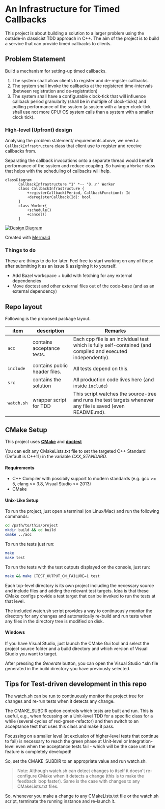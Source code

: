 # An Infrastructure for Timed Callbacks

This project is about building a solution to a larger problem using the outside-in classicist TDD approach in C++. The aim of the project is to build a service that can provide timed callbacks to clients.

## Problem Statement

Build a mechanism for setting-up timed callbacks.

1. The system shall allow clients to register and de-register callbacks.
2. The system shall invoke the callbacks at the registered time-intervals (between registration and de-registration)
3. The system shall have a configurable clock-tick that will influence callback period granularity (shall be in multiple of clock-ticks) and polling performance of the system (a system with a larger clock-tick shall use not more CPU/ OS system calls than a system with a smaller clock tick).



### High-level (Upfront) design

Analysing the problem statement/ requirements above, we need a `CallbackInfrastructure` class that client use to register and receive callbacks from. 

Separating the callback invocations onto a separate thread would benefit performance of the system and reduce coupling. So having a `Worker` class that helps with the scheduling of callbacks will help.

```mermaid
classDiagram
      CallbackInfrastructure "1" *-- "0..n" Worker
      class CallbackInfrastructure {
          +registerCallback(Period, CallbackFunction): Id
          +deregisterCallback(Id): bool
      }
      class Worker{
          +schedule()
          +cancel()
      }

```
[![Design Diagram](https://mermaid.ink/img/eyJjb2RlIjoiY2xhc3NEaWFncmFtXG4gICAgICBDYWxsYmFja0luZnJhc3RydWN0dXJlIFwiMVwiICotLSBcIjAuLm5cIiBXb3JrZXJcbiAgICAgIGNsYXNzIENhbGxiYWNrSW5mcmFzdHJ1Y3R1cmUge1xuICAgICAgICAgICtyZWdpc3RlckNhbGxiYWNrKFBlcmlvZCwgQ2FsbGJhY2tGdW5jdGlvbik6IElkXG4gICAgICAgICAgK2RlcmVnaXN0ZXJDYWxsYmFjayhJZCk6IGJvb2xcbiAgICAgIH1cbiAgICAgIGNsYXNzIFdvcmtlcntcbiAgICAgICAgICArc2NoZWR1bGUoKVxuICAgICAgICAgICtjYW5jZWwoKVxuICAgICAgfVxuIiwibWVybWFpZCI6eyJ0aGVtZSI6ImRlZmF1bHQifSwidXBkYXRlRWRpdG9yIjpmYWxzZX0)](https://mermaid-js.github.io/mermaid-live-editor/#/edit/eyJjb2RlIjoiY2xhc3NEaWFncmFtXG4gICAgICBDYWxsYmFja0luZnJhc3RydWN0dXJlIFwiMVwiICotLSBcIjAuLm5cIiBXb3JrZXJcbiAgICAgIGNsYXNzIENhbGxiYWNrSW5mcmFzdHJ1Y3R1cmUge1xuICAgICAgICAgICtyZWdpc3RlckNhbGxiYWNrKFBlcmlvZCwgQ2FsbGJhY2tGdW5jdGlvbik6IElkXG4gICAgICAgICAgK2RlcmVnaXN0ZXJDYWxsYmFjayhJZCk6IGJvb2xcbiAgICAgIH1cbiAgICAgIGNsYXNzIFdvcmtlcntcbiAgICAgICAgICArc2NoZWR1bGUoKVxuICAgICAgICAgICtjYW5jZWwoKVxuICAgICAgfVxuIiwibWVybWFpZCI6eyJ0aGVtZSI6ImRlZmF1bHQifSwidXBkYXRlRWRpdG9yIjpmYWxzZX0)

Created with [Mermaid](https://mermaid-js.github.io/mermaid-live-editor/)

### Things to do

These are things to do for later. Feel free to start working on any of these after submitting it as an issue & assigning it to yourself.

* Add Bazel workspace + build with fetching for any external dependencies
* Move doctest and other external files out of the code-base (and as an external dependency)

## Repo layout
Following is the proposed package layout.



| item       | description                   | Remarks                                                      |
| ---------- | ----------------------------- | ------------------------------------------------------------ |
| `acc`      | contains acceptance tests.    | Each cpp file is an individual test which is fully self-contained (and compiled and executed independently). |
| `include`  | contains public header files. | All tests depend on this.                                    |
| `src`      | contains the solution         | All production code lives here (and inside `include`)        |
| `watch.sh` | wrapper script for TDD        | This script watches the source-tree and runs the test targets whenever any file is saved (even README.md). |



## CMake Setup

This project uses [**CMake**](https://cmake.org/download/) and [**doctest**](https://github.com/onqtam/doctest)

You can edit any CMakeLists.txt file to set the targeted C++ Standard (Default is C++11) in the variable _CXX_STANDARD_.

#### Requirements

* C++ Compiler with possibily support to modern standards (e.g. gcc >= 5, clang >= 3.8, Visual Studio >= 2013)
* CMake

#### Unix-Like Setup

To run the project, just open a terminal (on Linux/Mac) and run the following commands:

```bash
cd /path/to/this/project
mkdir build && cd build
cmake ../acc
```

To run the tests just run:

```bash
make
make test
```

To run the tests with the test outputs displayed on the console, just run:
```bash
make && make CTEST_OUTPUT_ON_FAILURE=1 test
```
Each top-level directory is its own project including the necessary source and include files and adding the relevant test targets. Idea is that these CMake configs provide a test target that can be invoked to run the tests at that level.

The included watch.sh script provides a way to continuously monitor the directory for any changes and automatically re-build and run tests when any files in the directory tree is modified on disk.

#### Windows

If you have Visual Studio, just launch the CMake Gui tool and select the project source folder and a build directory and which version of Visual Studio you want to target.

After pressing the *Generate*  button, you can open the Visual Studio *.sln file generated in the build directory you have previously selected.


## Tips for Test-driven development in this repo

The watch.sh can be run to continuously monitor the project tree for changes and re-run tests when it detects any change.

The CMAKE_SUBDIR option controls which tests are built and run. This is useful, e.g., when focussing on a Unit-level TDD for a specific class for a while (several cycles of red-green-refactor) and then switch to an acceptance test that uses this class and make it pass.

Focussing on a smaller level (at exclusion of higher-level tests that continue to fail) is necessary to reach the green phase at Unit-level or Integration-level even when the acceptance tests fail - which will be the case until the feature is completely developed!

So, set the CMAKE_SUBDIR to an appropriate value and run watch.sh.

>Note: Although watch.sh can detect changes to itself it doesn't re-configure CMake when it detects a change (this is to make the feedback loop faster). Same is the case with changes to any CMakeLists.txt files.

So, whenever you make a change to any CMakeLists.txt file or the watch.sh script, terminate the running instance and re-launch it.

